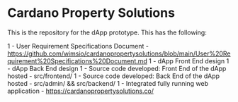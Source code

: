 # Cardano Property Solutions

This is the repository for the dApp prototype. This has the following:

1 - User Requirement Specifications Document - https://github.com/wimsio/cardanopropertysolutions/blob/main/User%20Requirement%20Specifications%20Document.md
1 - dApp Front End design
1 - dApp Back End design
1 - Source code developed: Front End of the dApp hosted - src/frontend/
1 - Source code developed: Back End of the dApp hosted - src/admin/ && src/backend/
1 - Integrated fully running web application - https://cardanopropertysolutions.co/


